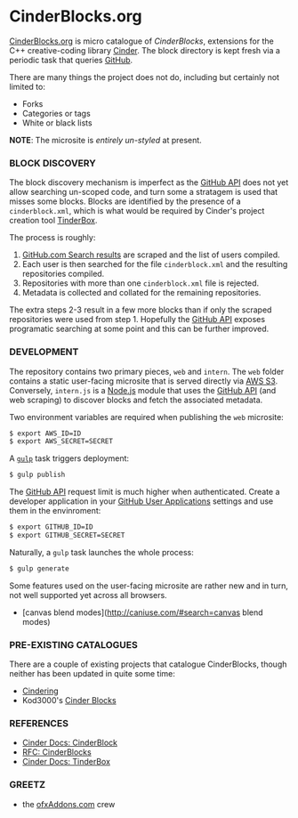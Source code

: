 
# CinderBlocks.org
[CinderBlocks.org](http://cinderblocks.org) is micro catalogue of *CinderBlocks*, extensions for the C++ creative-coding library [Cinder](http://libcinder.org). The block directory is kept fresh via a periodic task that queries [GitHub](https://github.com).

There are many things the project does not do, including but certainly not limited to:
- Forks
- Categories or tags
- White or black lists

**NOTE**: The microsite is *entirely un-styled* at present.

### BLOCK DISCOVERY
The block discovery mechanism is imperfect as the [GitHub API](https://developer.github.com/v3/) does not yet allow searching un-scoped code, and turn some a stratagem is used that misses some blocks. Blocks are identified by the presence of a `cinderblock.xml`, which is what would be required by Cinder's project creation tool [TinderBox](http://libcinder.org/docs/welcome/TinderBox.html).

The process is roughly:
1. [GitHub.com Search results](https://github.com/search?p=1&q=cinder+path%3A%2Fcinderblock.xml&type=Code) are scraped and the list of users compiled.
2. Each user is then searched for the file `cinderblock.xml` and the resulting repositories compiled.
3. Repositories with more than one `cinderblock.xml` file is rejected.
4. Metadata is collected and collated for the remaining repositories.

The extra steps 2-3 result in a few more blocks than if only the scraped repositories were used from step 1. Hopefully the [GitHub API](https://developer.github.com/v3/) exposes programatic searching at some point and this can be further improved.

### DEVELOPMENT
The repository contains two primary pieces, `web` and `intern`. The `web` folder contains a static user-facing microsite that is served directly via [AWS S3](http://aws.amazon.com/s3/). Conversely, `intern.js` is a [Node.js](http://nodejs.org) module that uses the [GitHub API](https://developer.github.com/v3/) (and web scraping) to discover blocks and fetch the associated metadata.

Two environment variables are required when publishing the `web` microsite:

```sh
$ export AWS_ID=ID
$ export AWS_SECRET=SECRET
```

A [`gulp`](http://gulpjs.com) task triggers deployment:
```sh
$ gulp publish
```

The [GitHub API](https://developer.github.com/v3/)  request limit is much higher when authenticated. Create a developer application in your [GitHub User Applications](https://github.com/settings/applications/) settings and use them in the envinroment:
```sh
$ export GITHUB_ID=ID
$ export GITHUB_SECRET=SECRET
```

Naturally, a `gulp` task launches the whole process:
```sh
$ gulp generate
```

Some features used on the user-facing microsite are rather new and in turn, not well supported yet across all browsers.
- [canvas blend modes](http://caniuse.com/#search=canvas blend modes)

### PRE-EXISTING CATALOGUES
There are a couple of existing projects that catalogue CinderBlocks, though neither has been updated in quite some time:
- [Cindering](http://cindering.org/blocks/)
- Kod3000's [Cinder Blocks](http://dany.pro/jects/ongoing/cinder_display_all_blocks.html)

### REFERENCES
- [Cinder Docs: CinderBlock](http://libcinder.org/docs/welcome/CinderBlocks.html)
- [RFC: CinderBlocks](https://forum.libcinder.org/topic/rfc-cinderblocks)
- [Cinder Docs: TinderBox](http://libcinder.org/docs/welcome/TinderBox.html)

### GREETZ
- the [ofxAddons.com](http://ofxaddons.com) crew
